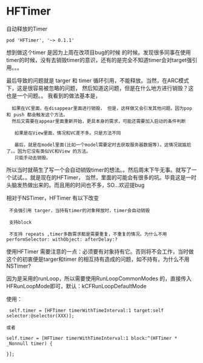 # HFTimer
 自动释放的Timer
    
    pod 'HFTimer', '~> 0.1.1'
    
 想到做这个timer 是因为上周在改项目bug的时候 的时候。发现很多同事在使用timer的时候，没有去销毁timer的意识，还有的是完全不知道timer会对target强引用。。。
 
 最后导致的问题就是 targer 和 timer 循环引用，不能释放。当然，在ARC模式下，这是很容易被忽略的问题，
 然后知道这问题，但是在什么地方进行销毁？这也是一个问题。。
  我看到的做法基本是，
  
      如果在VC里面，在disappear里面进行销毁， 但是，这样做又会引发其他问题。因为pop 和 push 都会触发这个方法。
      然后又需要在appear里面重新开始，更具本身的需求，可能还需要加入启动的条件判断
         
       如果是在View里面，情况和VC差不多。只是方法不同
       
       最后，就是在model里面(比如一个model需要定时去获取服务器数据等)。这情况就尴尬了。。因为它没有类似VC和View 的方法。
       只能手动去销毁。
 
 所以当时就萌生了写一个会自动销毁timer的想法。。然后周末下午无事。就写了一个试试。。就是现在的HFTimer，
 当然，里面的可能会有很多的坑。毕竟这是一时头脑发热做出来的。而且用的时间也不多，SO...欢迎提bug


  
  相对于NSTimer，HFTimer 有以下改变
  
     不会强引用 targer，当持有timer的对象释放时，timer会自动销毁
  
     支持block
  
     不支持 repeats ,timer多数需求都是需要重复，不重复的情况。为什么不用performSelector: withObject: afterDelay:?
  
  使用HFTimer 需要注意的一点：必须要有对象持有它。否则将不会工作，当时做这个的初衷便是targer和timer 的相互持有造成的问题，如不持有，为什么不用NSTimer?
  
  因为是采用的runLoop，所以需要使用RunLoopCommonModes 的，直接传入HFRunLoopMode即可，默认：kCFRunLoopDefaultMode

   
   使用：
    
     self.timer = [HFTimer timerWithTimeInterval:1 target:self selector:@selector(XXX)];
    
    或者
    
    self.timer = [HFTimer timerWithTimeInterval:1 block:^(HFTimer * _Nonnull timer) {
        
    }];
    
    
    
     
   
